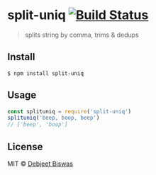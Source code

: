 # split-uniq [![Build Status](https://travis-ci.org/detj/split-uniq.svg?branch=master)](https://travis-ci.org/detj/split-uniq)

> splits string by comma, trims & dedups

## Install

```
$ npm install split-uniq
```

## Usage

```js
const splituniq = require('split-uniq')
splituniq('beep, boop, beep')
// ['beep', 'boop']
```

## License

MIT © [Debjeet Biswas](http://github.com/detj)
